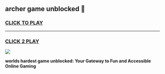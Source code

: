 
## archer game unblocked 👋
<h3>
<a href="https://premium.freeplayer.one?title=archer_game_unblocked&ref=13F">CLICK TO PLAY</a></h3>
<hr>

<h3>
<a href="https://premium.freeplayer.one?title=archer_game_unblocked&ref=13F">CLICK 2 PLAY</a>
  
</h3>

<a href="https://premium.freeplayer.one?title=archer_game_unblocked&ref=12F/"><img src="https://clearcache.store/games.png"></a>


**worlds hardest game unblocked: Your Gateway to Fun and Accessible Online Gaming**
